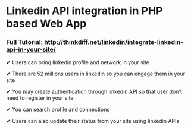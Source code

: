 # Linkedin API integration in PHP based Web App

### Full Tutorial: http://thinkdiff.net/linkedin/integrate-linkedin-api-in-your-site/

✔ Users can bring linkedin profile and network in your site 

✔ There are 52 millions users in linkedin so you can engage them in your site

✔ You may create authentication through linkedin API so that user don't need to register in your site

✔ You can search profile and connections

✔ Users can also update their status from your site using linkedin APIs

